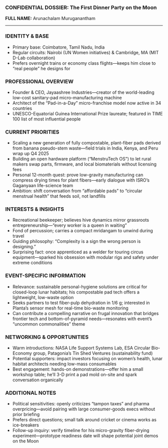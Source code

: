 ### CONFIDENTIAL DOSSIER: The First Dinner Party on the Moon

**FULL NAME:** Arunachalam Muruganantham

---
### IDENTITY & BASE
- Primary base: Coimbatore, Tamil Nadu, India  
- Regular circuits: Nairobi (UN Women initiatives) & Cambridge, MA (MIT D-Lab collaboration)  
- Prefers overnight trains or economy class flights—keeps him close to “real people” he designs for

### PROFESSIONAL OVERVIEW
- Founder & CEO, Jayaashree Industries—creator of the world-leading low-cost sanitary-pad micro-manufacturing machine  
- Architect of the “Pad-in-a-Day” micro-franchise model now active in 34 countries  
- UNESCO-Equatorial Guinea International Prize laureate; featured in TIME 100 list of most influential people

### CURRENT PRIORITIES
- Scaling a new generation of fully compostable, plant-fiber pads derived from banana pseudo-stem waste—field trials in India, Kenya, and Peru wrap up Q4 2025  
- Building an open hardware platform (“MenstruTech OS”) to let rural makers swap parts, firmware, and local biomaterials without licensing fees  
- Personal 12-month quest: prove low-gravity manufacturing can compress drying times for plant fibers—early dialogue with ISRO’s Gaganyaan life-science team  
- Ambition: shift conversation from “affordable pads” to “circular menstrual health” that feeds soil, not landfills

### INTERESTS & INSIGHTS
- Recreational beekeeper; believes hive dynamics mirror grassroots entrepreneurship—“every worker is a queen in waiting”  
- Fond of percussion; carries a compact mridangam to unwind during travel  
- Guiding philosophy: “Complexity is a sign the wrong person is designing.”  
- Surprising fact: once apprenticed as a welder for touring circus equipment—sparked his obsession with modular rigs and safety under extreme conditions

### EVENT-SPECIFIC INFORMATION
- Relevance: sustainable personal-hygiene solutions are critical for closed-loop lunar habitats; his compostable pad tech offers a lightweight, low-waste option  
- Seeks partners to test fiber-pulp dehydration in 1/6 g; interested in Planta’s sensor mesh for real-time bio-waste monitoring  
- Can contribute a compelling narrative on frugal innovation that bridges frontier tech and bottom-of-pyramid needs—resonates with event’s “uncommon commonalities” theme

### NETWORKING & OPPORTUNITIES
- Warm introductions: NASA Life Support Systems Lab, ESA Circular Bio-Economy group, Patagonia’s Tin Shed Ventures (sustainability fund)  
- Potential supporters: impact investors focusing on women’s health, lunar habitat architects needing low-mass consumables  
- Best engagement: hands-on demonstrations—offer him a small workshop table; he’ll 3-D print a pad mold on-site and spark conversation organically

### ADDITIONAL NOTES
- Political sensitivities: openly criticizes “tampon taxes” and pharma overpricing—avoid pairing with large consumer-goods execs without prior briefing  
- Prefers direct questions; small talk around cricket or cinema works as ice-breakers  
- Follow-up inquiry: verify timeline for his micro-gravity fiber-drying experiment—prototype readiness date will shape potential joint demos on the Moon